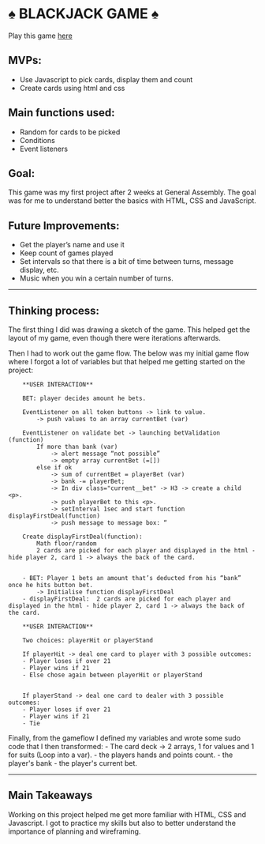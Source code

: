 # :spades: BLACKJACK GAME :spades:

Play this game [here](https://tristan-calleja.github.io/Blackjack-Game/)

## MVPs:
- Use Javascript to pick cards, display them and count
- Create cards using html and css

## Main functions used:
- Random for cards to be picked
- Conditions 
- Event listeners

## Goal:
This game was my first project after 2 weeks at General Assembly. The goal was for me to understand better the basics with HTML, CSS and JavaScript.

## Future Improvements:
- Get the player’s name and use it
- Keep count of games played
- Set intervals so that there is a bit of time between turns, message display, etc.
- Music when you win a certain number of turns.


***

## Thinking process:

The first thing I did was drawing a sketch of the game. This helped get the layout of my game, even though there were iterations afterwards.

Then I had to work out the game flow. The below was my initial game flow where I forgot a lot of variables but that helped me getting started on the project:

        **USER INTERACTION**

        BET: player decides amount he bets. 

        EventListener on all token buttons -> link to value.
            -> push values to an array currentBet (var) 

        EventListener on validate bet -> launching betValidation (function)
            If more than bank (var) 
                -> alert message “not possible”
                -> empty array currentBet (=[])
            else if ok 
                -> sum of currentBet = playerBet (var) 
                -> bank -= playerBet;
                -> In div class="current__bet" -> H3 -> create a child <p>.
                -> push playerBet to this <p>.
                -> setInterval 1sec and start function displayFirstDeal(function)
                -> push message to message box: “

        Create displayFirstDeal(function):
            Math floor/random
            2 cards are picked for each player and displayed in the html - hide player 2, card 1 -> always the back of the card. 


        - BET: Player 1 bets an amount that’s deducted from his “bank” once he hits button bet.
            -> Initialise function displayFirstDeal
        - displayFirstDeal:  2 cards are picked for each player and displayed in the html - hide player 2, card 1 -> always the back of the card. 

        **USER INTERACTION**

        Two choices: playerHit or playerStand

        If playerHit -> deal one card to player with 3 possible outcomes:
        - Player loses if over 21
        - Player wins if 21
        - Else chose again between playerHit or playerStand


        If playerStand -> deal one card to dealer with 3 possible outcomes:
        - Player loses if over 21
        - Player wins if 21
        - Tie

Finally, from the gameflow I defined my variables and wrote some sudo code that I then transformed:
    - The card deck -> 2 arrays, 1 for values and 1 for suits (Loop into a var).
    - the players hands and points count.
    - the player's bank
    - the player's current bet.


***


## Main Takeaways

Working on this project helped me get more familiar with HTML, CSS and Javascript.
I got to practice my skills but also to better understand the importance of planning and wireframing.

